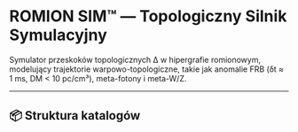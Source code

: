 # ROMION SIM™ — Topologiczny Silnik Symulacyjny

Symulator przeskoków topologicznych Δ w hipergrafie romionowym, modelujący trajektorie warpowo-topologiczne, takie jak anomalie FRB (δt ≈ 1 ms, DM < 10 pc/cm³), meta-fotony i meta-W/Z.

---

## 📦 Struktura katalogów
